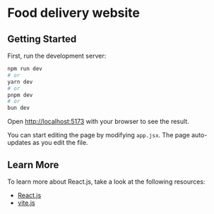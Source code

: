 # Food delivery website 

## Getting Started

First, run the development server:

```bash
npm run dev
# or
yarn dev
# or
pnpm dev
# or
bun dev
```

Open [http://localhost:5173](http://localhost:5173) with your browser to see the result.

You can start editing the page by modifying `app.jsx`. The page auto-updates as you edit the file.

## Learn More

To learn more about React.js, take a look at the following resources:


- [React.js](https://react.dev/learn)
- [vite.js](https://vite.dev/learn)
